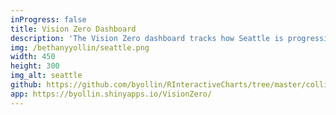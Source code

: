 ```yaml
---
inProgress: false
title: Vision Zero Dashboard
description: 'The Vision Zero dashboard tracks how Seattle is progressing towards elimating traffic-related deaths and serious injuries by 2030. This application was built in R/Shiny and highlights several Javascript libraries for interactive data visualizations including: highcharts, leaflet, datatable and more!'
img: /bethanyyollin/seattle.png
width: 450
height: 300
img_alt: seattle
github: https://github.com/byollin/RInteractiveCharts/tree/master/collisions_dashboard
app: https://byollin.shinyapps.io/VisionZero/
---
```


